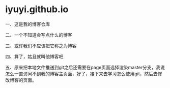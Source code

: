 
# iyuyi.github.io

一、这是我的博客仓库

二、一个不知道会写点什么的博客

三、或许我们不应该把它称之为博客

四、算了，姑且就叫他博客吧

五、原来把本地文件推送到git之后还需要在page页面选择渲染master分支，我说怎么一直访问不到我的博客主页面，好了，接下来去学习怎么使用git，然后去修改博客的页面。
